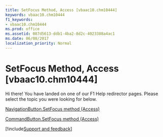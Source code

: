 ```yaml
---
title: SetFocus Method, Access [vbaac10.chm10444]
keywords: vbaac10.chm10444
f1_keywords:
- vbaac10.chm10444
ms.prod: office
ms.assetid: 087d5613-ddb1-4ba2-8d2c-4023388a4ac1
ms.date: 06/08/2017
localization_priority: Normal
---
```



# SetFocus Method, Access [vbaac10.chm10444]

Hi there! You have landed on one of our F1 Help redirector pages. Please select the topic you were looking for below.

[NavigationButton.SetFocus method (Access)](https://msdn.microsoft.com/library/71954d0e-a919-63b8-bba1-4f80e5940336%28Office.15%29.aspx)

[CommandButton.SetFocus method (Access)](https://msdn.microsoft.com/library/ec0c4c1a-72cb-f766-c05b-fc1e99e5c8e9%28Office.15%29.aspx)

[!include[Support and feedback](~/includes/feedback-boilerplate.md)]